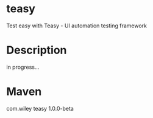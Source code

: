 # teasy
Test easy with Teasy - UI automation testing framework
# Description
in progress...
# Maven
<dependency>
  <groupId>com.wiley</groupId>
  <artifactId>teasy</artifactId>
  <version>1.0.0-beta</version>
</dependency>
